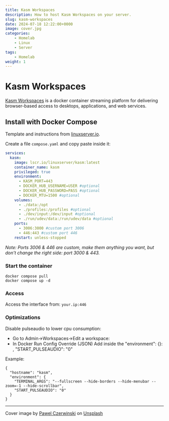 ```yaml
---
title: Kasm Workspaces
description: How to host Kasm Workspaces on your server.
slug: kasm-workspaces
date: 2024-07-18 12:22:00+0000
image: cover.jpg
categories:
    - Homelab
    - Linux
    - Server
tags:
    - Homelab
weight: 1
---
```


# Kasm Workspaces
[Kasm⁠ Workspaces](https://www.kasmweb.com) is a docker container streaming platform for delivering browser-based access to desktops, applications, and web services.


## Install with Docker Compose
Template and instructions from [linuxserver.io](https://hub.docker.com/r/linuxserver/kasm).

Create a file `compose.yaml` and copy paste inside it:

```yaml
services:
  kasm:
    image: lscr.io/linuxserver/kasm:latest
    container_name: kasm
    privileged: true
    environment:
      - KASM_PORT=443
      - DOCKER_HUB_USERNAME=USER #optional
      - DOCKER_HUB_PASSWORD=PASS #optional
      - DOCKER_MTU=1500 #optional
    volumes:
      - ./data:/opt
      - ./profiles:/profiles #optional
      - ./dev/input:/dev/input #optional
      - ./run/udev/data:/run/udev/data #optional
    ports:
      - 3006:3000 #custom port 3006
      - 446:443 #custom port 446
    restart: unless-stopped
```

_Note: Ports 3006 & 446 are custom, make them anything you want, but don't change the right side: port 3000 & 443._

### Start the container
```
docker compose pull
docker compose up -d
```

### Access
Access the interface from: `your.ip:446`

### Optimizations
Disable pulseaudio to lower cpu consumption:
- Go to Admin->Workspaces->Edit a workspace:
- In Docker Run Config Override (JSON)
		Add inside the "environment": {}:
		, "START_PULSEAUDIO": "0"


Example:
```
{
  "hostname": "kasm",
  "environment": {
    "TERMINAL_ARGS": "--fullscreen --hide-borders --hide-menubar --zoom=-1 --hide-scrollbar",
    "START_PULSEAUDIO": "0"
  }
}
```

---
Cover image by <a href="https://unsplash.com/@pawel_czerwinski?utm_content=creditCopyText&utm_medium=referral&utm_source=unsplash">Pawel Czerwinski</a> on <a href="https://unsplash.com/photos/a-black-and-gold-abstract-painting-of-cubes-9QL8ZbEP1ew">Unsplash</a>
